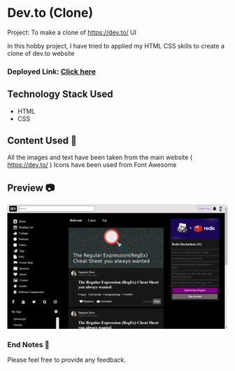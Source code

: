 # Dev.to (Clone)

Project: To make a clone of https://dev.to/ UI

In this hobby project, I have tried to applied my HTML CSS skills to create a clone of dev.to website

### Deployed Link: [Click here](https://charming-gelato-d0ab02.netlify.app/)

## Technology Stack Used

- HTML
- CSS

## Content Used 🌟

All the images and text have been taken from the main website ( https://dev.to/ )
Icons have been used from Font Awesome

## Preview 📷

![Home Page](https://github.com/gauravadhikari1997/dev.to-ui-clone/blob/main/images/preview.png)

### End Notes 📑

Please feel free to provide any feedback.
